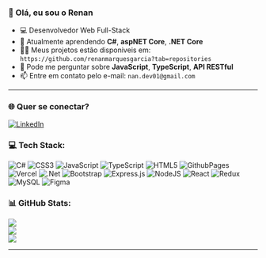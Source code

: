 ### 👋 Olá, eu sou o Renan 

- 💻 Desenvolvedor Web Full-Stack 
- 🌱 Atualmente aprendendo **C#**, **aspNET Core**, **.NET Core**
- 👨‍💻 Meus projetos estão disponiveis em: `https://github.com/renanmarquesgarcia?tab=repositories`
- 💬 Pode me perguntar sobre **JavaScript**, **TypeScript**, **API RESTful**
- 📫 Entre em contato pelo e-mail: `nan.dev01@gmail.com`
<hr/>

### 🌐 Quer se conectar?
[![LinkedIn](https://img.shields.io/badge/LinkedIn-%230077B5.svg?logo=linkedin&logoColor=white)](https://linkedin.com/in/renan-marques-programador) 

### 💻 Tech Stack:
![C#](https://img.shields.io/badge/c%23-%23239120.svg?style=for-the-badge&logo=csharp&logoColor=white) ![CSS3](https://img.shields.io/badge/css3-%231572B6.svg?style=for-the-badge&logo=css3&logoColor=white) ![JavaScript](https://img.shields.io/badge/javascript-%23323330.svg?style=for-the-badge&logo=javascript&logoColor=%23F7DF1E) ![TypeScript](https://img.shields.io/badge/typescript-%23007ACC.svg?style=for-the-badge&logo=typescript&logoColor=white) ![HTML5](https://img.shields.io/badge/html5-%23E34F26.svg?style=for-the-badge&logo=html5&logoColor=white) ![GithubPages](https://img.shields.io/badge/github%20pages-121013?style=for-the-badge&logo=github&logoColor=white) ![Vercel](https://img.shields.io/badge/vercel-%23000000.svg?style=for-the-badge&logo=vercel&logoColor=white) ![.Net](https://img.shields.io/badge/.NET-5C2D91?style=for-the-badge&logo=.net&logoColor=white) ![Bootstrap](https://img.shields.io/badge/bootstrap-%238511FA.svg?style=for-the-badge&logo=bootstrap&logoColor=white) ![Express.js](https://img.shields.io/badge/express.js-%23404d59.svg?style=for-the-badge&logo=express&logoColor=%2361DAFB) ![NodeJS](https://img.shields.io/badge/node.js-6DA55F?style=for-the-badge&logo=node.js&logoColor=white) ![React](https://img.shields.io/badge/react-%2320232a.svg?style=for-the-badge&logo=react&logoColor=%2361DAFB) ![Redux](https://img.shields.io/badge/redux-%23593d88.svg?style=for-the-badge&logo=redux&logoColor=white) ![MySQL](https://img.shields.io/badge/mysql-%2300000f.svg?style=for-the-badge&logo=mysql&logoColor=white) ![Figma](https://img.shields.io/badge/figma-%23F24E1E.svg?style=for-the-badge&logo=figma&logoColor=white)

### 📊 GitHub Stats:
![](https://github-readme-stats.vercel.app/api?username=renanmarquesgarcia&theme=dark&hide_border=false&include_all_commits=false&count_private=false)<br/>
![](https://github-readme-streak-stats.herokuapp.com/?user=renanmarquesgarcia&theme=dark&hide_border=false)<br/>
![](https://github-readme-stats.vercel.app/api/top-langs/?username=renanmarquesgarcia&theme=dark&hide_border=false&include_all_commits=false&count_private=false&layout=compact)

---
<!-- Proudly created with GPRM ( https://gprm.itsvg.in ) -->
